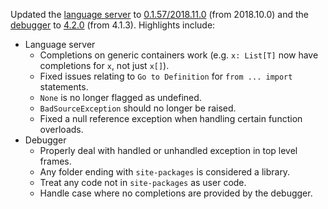 Updated the [language server](https://github.com/Microsoft/python-language-server) to [0.1.57/2018.11.0](https://github.com/Microsoft/python-language-server/releases/tag/2018.11.0) (from 2018.10.0)
and the [debugger](https://pypi.org/project/ptvsd/) to
[4.2.0](https://github.com/Microsoft/ptvsd/releases/tag/v4.2.0) (from 4.1.3). Highlights include:
* Language server
  - Completions on generic containers work (e.g. `x: List[T]` now have completions for `x`, not just `x[]`).
  - Fixed issues relating to `Go to Definition` for `from ... import` statements.
  - `None` is no longer flagged as undefined.
  - `BadSourceException` should no longer be raised.
  - Fixed a null reference exception when handling certain function overloads.
* Debugger
  - Properly deal with handled or unhandled exception in top level frames.
  - Any folder ending with `site-packages` is considered a library.
  - Treat any code not in `site-packages` as user code.
  - Handle case where no completions are provided by the debugger.
